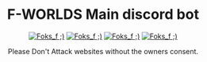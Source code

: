 <h1 align="center">F-WORLDS Main discord bot</h1>

<p align="center">
<a href="#"><img alt="Foks_f ;)" src="https://img.shields.io/github/last-commit/Foksif/F-WORLDS_Main_bot--python-/main?color=green&style=for-the-badge"></a>
<a href="#"><img alt="Foks_f ;)" src="https://img.shields.io/badge/Author-Foks__f-ed5f00?style=for-the-badge&logo=discord"></a>
<a href="#"><img alt="Foks_f ;)" src="https://img.shields.io/github/license/Foksif/F-WORLDS_Main_bot--python-?color=orange&style=for-the-badge"></a>
<a href="#"><img alt="Foks_f ;)" src="https://img.shields.io/badge/Python-3-2ea44f?style=for-the-badge&logo=python"></a>
  
<p align="center">Please Don't Attack websites without the owners consent.</p>

